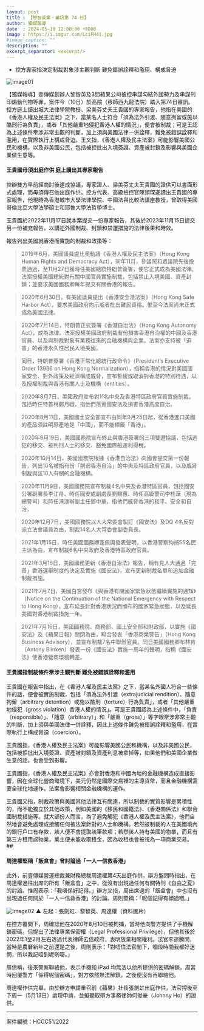 ```yaml
---
layout: post
title : 【黎智英案・審訊第 74 日】
author: 獨媒報導
date  : 2024-05-10 12:00:00 +0800
image : https://i.imgur.com/LciFH41.jpg
#image_caption: ""
description: ""
excerpt_separator: <excerpt/>
---
```


- 控方專家指決定制裁對象涉主觀判斷 難免錯誤詮釋和濫用、構成脅迫

<excerpt/>

![image01](https://i.imgur.com/s0R1jMo.png)

【獨媒報導】壹傳媒創辦人黎智英及3間蘋果公司被控串謀勾結外國勢力及串謀刊印煽動刊物等罪，案件今（10日）於高院（移師西九龍法院）踏入第74日審訊。控方庭上讀出城大法律學院教授、梁美芬丈夫王貴國的專家報告，他指在美國的《香港人權及民主法案》之下，當某名人士符合「須為法外引渡、隨意拘留或施以酷刑行為負責」，或者「其他嚴重地侵犯香港人權的情況」，便會被制裁；可是王認為上述條件牽涉非常主觀的判斷，加上須與美國法律一併詮釋，難免被錯誤詮釋和濫用，在實際執行上構成脅迫。王又指，《香港人權及民主法案》可能影響美國公民和機構，以及非美國公民，包括被拒批出入境簽證、資產被封鎖及影響與美國企業做生意等。

#### 王貴國毋須出庭作供 庭上讀出其專家報告

控辯雙方早前經商討後達成協議，專家證人、梁美芬丈夫王貴國的證供可以書面形式處理，而毋須傳召他出庭作供。控方代表、高級檢控官陳頴琛遂讀出王貴國的專家報告，他現時為香港城市大學法律學院、中國法與比較法講座教授，曾取得美國哥倫比亞大學法學碩士和耶魯大學法哲學博士。

王貴國於2022年11月17日就本案提交一份專家報告，其後於2023年11月15日提交另一份補充報告，以講述外國制裁、封鎖和禁運措施的法律後果和時效。

報告列出美國就香港而實施的制裁和政策等：

> 2019年6月，美國議員盧比奧動議《香港人權及民主法案》（Hong Kong Human Rights and Democracy Act），同年11月，參議院和眾議院先後投票通過，至11月27日獲時任美國總統特朗普簽署，使它正式成為美國法律。法案授權美國總統對有關中國官員實施制裁，包括禁止入境美國、資產封鎖；並要求美國國務卿每年提交有關香港的報告。

> 2020年6月30日，有美國議員提出《香港安全港法案》（Hong Kong Safe Harbor Act），要求美國政府向示威者批出難民資格。惟至今法案尚未正式成為美國法律。

> 2020年7月14日，特朗普正式簽署《香港自治法》（Hong Kong Autonomy Act），成為法律。法案授權美國政府制裁有份損害香港自治權的中國及香港官員、以及與制裁對象有業務往來的金融機構與企業。法案亦支持被「迫害」的香港永久性居民入境美國。

> 同日，特朗普簽署《香港正常化總統行政命令》（President’s Executive Order 13936 on Hong Kong Normalization），指稱香港的情況對美國國家安全、對外政策及經濟構成威脅，宣布暫緩或取消對香港的特別待遇，以及授權制裁與香港有關人士及機構（entities）。

> 2020年8月7日，美國政府宣布對11名中央及香港特區政府官員實施制裁，包括時任特首林鄭月娥，指他們落實國安法及損害香港高度自治。

> 2020年8月11日，美國國土安全部宣布由同年9月25日起，從香港進口美國的產品須註明原產地是「中國」，而不能標籤「香港」。

> 2020年8月19日，美國國務院宣布終止與香港簽署的三項雙邊協議，包括逃犯的移交、被判刑人士的移交、豁免國際船運利得稅。

> 2020年10月14日，美國國務院根據《香港自治法》向國會提交第一份報告，列出10名被指有份「削弱香港自治」的中央及特區政府官員，以及威脅制裁與該10人有關的金融機構。

> 2020年11月9日，美國國務院宣布制裁4名中央及香港特區官員，包括國安公署副署長李江舟、時任國安處副處長劉賜蕙、時任高級警司李桂華（現為總警司）和時任港澳辦副主任鄧中華，指他們威脅香港的和平、安全和自治。

> 2020年12月7日，美國國務院以人大常委會製訂《國安法》及DQ 4名反對派立法會議員為由，制裁14名人大常委會副委員長。

> 2021年1月15日，時任美國國務卿蓬佩奧發表聲明，以香港警察拘捕55名民主派為由，宣布制裁6名中央政府及香港特區政府官員。

> 2021年3月16日，美國國務更新《香港自治法》報告，稱有見人大通過「完善」香港選舉制度的決定及實施《國安法》，宣布更新制裁名單和追加金融制裁措施。

> 2021年7月7日，美國白宮發布《與香港有關國家緊急狀態繼續實施的通知》（Notice on the Continuation of the National Emergency with Respect to Hong Kong），宣布延長針對香港狀況而頒布的國家緊急狀態，以及延長美國對香港制裁措施一年。

> 2021年7月16日，美國國務院、商務部、國土安全部和財政部，以實施《國安法》及《蘋果日報》關閉為由，聯合發表「香港商業警告」（Hong Kong Business Advisory），並宣布制裁7名中聯辦官員。同日美國國務卿布林肯（Antony Blinken）發表一份《國安法》實施一周年的聲明，指稱《國安法》使香港營商環境轉差。

#### 王貴國指制裁條件牽涉主觀判斷 難免被錯誤詮釋和濫用

王貴國在報告中指出，在《香港人權及民主法案》之下，當某名外國人符合一些條件的話，便會被實施制裁，包括「須為法外引渡（extrajudicial rendition）、隨意拘留（arbitrary detention）或施以酷刑（torture）行為負責」，或者「其他嚴重地侵犯（gross violation）香港人權的情況」。可是王貴國認為上述條件中，「負責（responsible）」、「隨意（arbitrary）」和「嚴重（gross）」等字眼牽涉非常主觀的判斷，加上須與美國法律一併詮釋，因此上述條件難免被錯誤詮釋和濫用，在實際執行上構成脅迫（coercion）。

王貴國指，《香港人權及民主法案》可能影響美國公民和機構，以及非美國公民，包括被拒批出入境簽證、資產被封鎖及資產利息被拿掉等，如果他們和美國企業做生意的話，也會受到影響。

王貴國指，《香港人權及民主法案》亦會對香港和中國內地的金融機構造成直接影響，因在全球化營商環境下，美元仍然是國際交易裡的主導貨幣，而且金融機構需要全球化地運作，法案會影響相關金融機構的運作。

王貴國又指，制裁政策與美國其他法律互有關連，所以制裁的實質影響是累積性的，而不能獨立於其他政策，例如美國的《移民和國籍法》、《香港關係法》和聯合國制裁措施等。就大部份人而言，為了避免觸犯《香港人權及民主法案》，他們自然地會避免處理或接觸任何被法案針對的人士和機構。若然被制裁的人在美國境內的銀行戶口有存款，該人便不會提取該筆款項；若然該人持有美國的物業，而且有第三方租用該物業，業主便未能收取租金，因為收租也會被視為一項商業交易。##

#### 周達權堅稱「飯盒會」曾討論過「一人一信救香港」

此外，前壹傳媒營運總裁兼財務總裁周達權第4天出庭作供。辯方盤問時指出，在周達權過往出席的所有「飯盒會」之中，從沒有出現過任何有關特刊《自由之夏》的討論。惟周表示：「我唔係好記得。」辯方又指，周出席過的「飯盒會」中也沒有出現過任何關於「一人一信救香港」的討論。周則堅稱：「呢個記得有傾過嘅。」

![image02](https://i.imgur.com/uGmyVmQ.png)
▲ 左起：張劍虹、黎智英、周達權（資料圖片）

在控方覆問下，周確認他在2020年8月10日被拘捕，當時他向警方提供了手機解鎖密碼，但提出了法律專業保密權（Legal Professional Privilege），但他其後於2022年1至2月左右透過代表律師去信政府，表明放棄相關權利。法官李運騰問，當時是農曆新年之前還是之後，周則表示：「對唔住法官閣下，嗰段時間我都好迷惘，所以我記唔到呢啲嘢。」

周供稱，後來警察聯絡他，表示手機和 iPad 均無法以他所提供的密碼解鎖，周當時回覆警方「係得呢個密碼」，對方依然無法解鎖，之後便沒有再聯絡他。

周達權作供完畢。由於辯方申請重召前《蘋果》社長張劍虹出庭作供，法官押後至下周一（5月13日）處理申請，並擬聽取辯方事務律師何俊豪（Johnny Ho）的證供。

---

案件編號：HCCC51/2022
